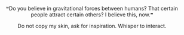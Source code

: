 <p align="center">
❝Do you believe in gravitational forces between humans? That certain people attract certain others? I believe this, now.❞ 
</div> <div align="center">Do not copy my skin, ask for inspiration. Whisper to interact.
</div> <div align="center">

</p>
